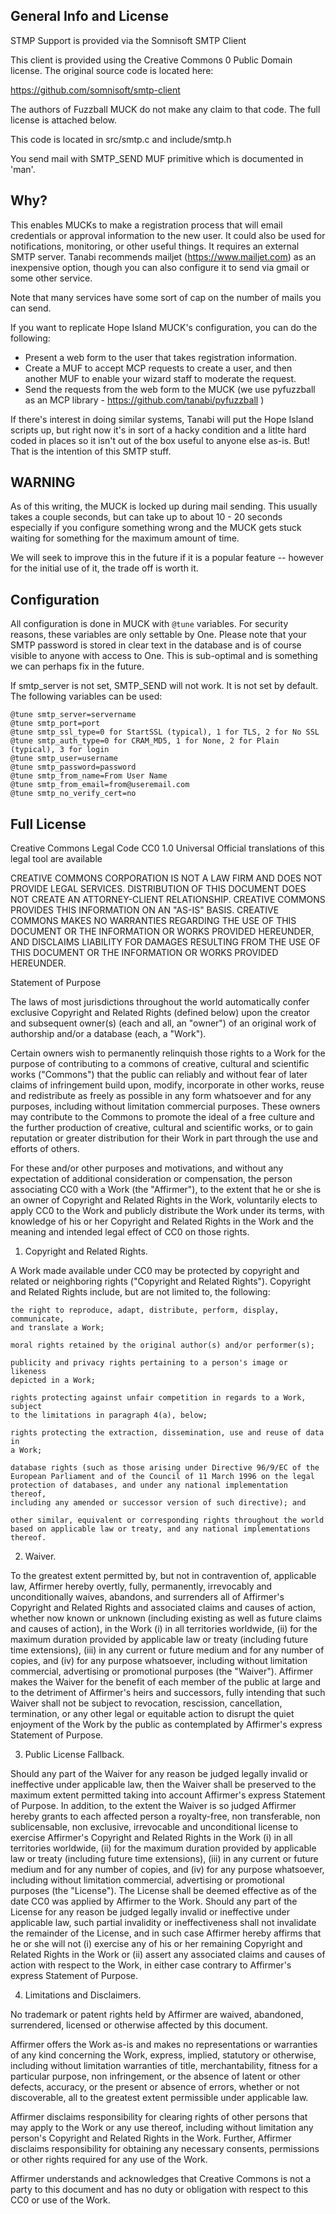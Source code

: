## General Info and License

STMP Support is provided via the Somnisoft SMTP Client

This client is provided using the Creative Commons 0 Public Domain license.  The original source code is located here:

https://github.com/somnisoft/smtp-client

The authors of Fuzzball MUCK do not make any claim to that code.  The full license is attached below.

This code is located in src/smtp.c and include/smtp.h

You send mail with SMTP_SEND MUF primitive which is documented in 'man'.

## Why?

This enables MUCKs to make a registration process that will email credentials or approval information to the new user.  It could also be used for notifications, monitoring, or other useful things.  It requires an external SMTP server.  Tanabi recommends mailjet (https://www.mailjet.com) as an inexpensive option, though you can also configure it to send via gmail or some other service.

Note that many services have some sort of cap on the number of mails you can send.

If you want to replicate Hope Island MUCK's configuration, you can do the following:

- Present a web form to the user that takes registration information.
- Create a MUF to accept MCP requests to create a user, and then another MUF to enable your wizard staff to moderate the request.
- Send the requests from the web form to the MUCK (we use pyfuzzball as an MCP library - https://github.com/tanabi/pyfuzzball )

If there's interest in doing similar systems, Tanabi will put the Hope Island scripts up, but right now it's in sort of a hacky condition and a litlte hard coded in places so it isn't out of the box useful to anyone else as-is.  But!  That is the intention of this SMTP stuff.

## WARNING

As of this writing, the MUCK is locked up during mail sending.  This usually takes a couple seconds, but can take up to about 10 - 20 seconds especially if you configure something wrong and the MUCK gets stuck waiting for something for the maximum amount of time.

We will seek to improve this in the future if it is a popular feature -- however for the initial use of it, the trade off is worth it.

## Configuration

All configuration is done in MUCK with `@tune` variables.  For security reasons, these variables are only settable by One.  Please note that your SMTP password is stored in clear text in the database and is of course visible to anyone with access to One.  This is sub-optimal and is something we can perhaps fix in the future.

If smtp_server is not set, SMTP_SEND will not work.  It is not set by default.  The following variables can be used:

```
@tune smtp_server=servername
@tune smtp_port=port
@tune smtp_ssl_type=0 for StartSSL (typical), 1 for TLS, 2 for No SSL
@tune smtp_auth_type=0 for CRAM_MD5, 1 for None, 2 for Plain (typical), 3 for login
@tune smtp_user=username
@tune smtp_password=password
@tune smtp_from_name=From User Name
@tune smtp_from_email=from@useremail.com
@tune smtp_no_verify_cert=no
```

## Full License

Creative Commons Legal Code
CC0 1.0 Universal
Official translations of this legal tool are available

CREATIVE COMMONS CORPORATION IS NOT A LAW FIRM AND DOES NOT PROVIDE LEGAL
SERVICES. DISTRIBUTION OF THIS DOCUMENT DOES NOT CREATE AN ATTORNEY-CLIENT
RELATIONSHIP. CREATIVE COMMONS PROVIDES THIS INFORMATION ON AN "AS-IS" BASIS.
CREATIVE COMMONS MAKES NO WARRANTIES REGARDING THE USE OF THIS DOCUMENT OR THE
INFORMATION OR WORKS PROVIDED HEREUNDER, AND DISCLAIMS LIABILITY FOR DAMAGES
RESULTING FROM THE USE OF THIS DOCUMENT OR THE INFORMATION OR WORKS PROVIDED
HEREUNDER.

Statement of Purpose

The laws of most jurisdictions throughout the world automatically confer
exclusive Copyright and Related Rights (defined below) upon the creator and
subsequent owner(s) (each and all, an "owner") of an original work of
authorship and/or a database (each, a "Work").

Certain owners wish to permanently relinquish those rights to a Work for the
purpose of contributing to a commons of creative, cultural and scientific works
("Commons") that the public can reliably and without fear of later claims of
infringement build upon, modify, incorporate in other works, reuse and
redistribute as freely as possible in any form whatsoever and for any purposes,
including without limitation commercial purposes. These owners may contribute
to the Commons to promote the ideal of a free culture and the further
production of creative, cultural and scientific works, or to gain reputation
or greater distribution for their Work in part through the use and efforts of
others.

For these and/or other purposes and motivations, and without any expectation
of additional consideration or compensation, the person associating CC0 with a
Work (the "Affirmer"), to the extent that he or she is an owner of Copyright
and Related Rights in the Work, voluntarily elects to apply CC0 to the Work
and publicly distribute the Work under its terms, with knowledge of his or her
Copyright and Related Rights in the Work and the meaning and intended legal
effect of CC0 on those rights.

1. Copyright and Related Rights.

  A Work made available under CC0 may be protected by copyright and related
  or neighboring rights ("Copyright and Related Rights"). Copyright and
  Related Rights include, but are not limited to, the following:

    the right to reproduce, adapt, distribute, perform, display, communicate,
    and translate a Work;

    moral rights retained by the original author(s) and/or performer(s);

    publicity and privacy rights pertaining to a person's image or likeness
    depicted in a Work;

    rights protecting against unfair competition in regards to a Work, subject
    to the limitations in paragraph 4(a), below;

    rights protecting the extraction, dissemination, use and reuse of data in
    a Work;

    database rights (such as those arising under Directive 96/9/EC of the
    European Parliament and of the Council of 11 March 1996 on the legal
    protection of databases, and under any national implementation thereof,
    including any amended or successor version of such directive); and

    other similar, equivalent or corresponding rights throughout the world
    based on applicable law or treaty, and any national implementations
    thereof.

2. Waiver.

  To the greatest extent permitted by, but not in contravention of, applicable
  law, Affirmer hereby overtly, fully, permanently, irrevocably and
  unconditionally waives, abandons, and surrenders all of Affirmer's Copyright
  and Related Rights and associated claims and causes of action, whether now
  known or unknown (including existing as well as future claims and causes of
  action), in the Work (i) in all territories worldwide, (ii) for the maximum
  duration provided by applicable law or treaty (including future time
  extensions), (iii) in any current or future medium and for any number of
  copies, and (iv) for any purpose whatsoever, including without limitation
  commercial, advertising or promotional purposes (the "Waiver"). Affirmer
  makes the Waiver for the benefit of each member of the public at large and
  to the detriment of Affirmer's heirs and successors, fully intending that
  such Waiver shall not be subject to revocation, rescission, cancellation,
  termination, or any other legal or equitable action to disrupt the quiet
  enjoyment of the Work by the public as contemplated by Affirmer's express
  Statement of Purpose.

3. Public License Fallback.

  Should any part of the Waiver for any reason be judged legally invalid or
  ineffective under applicable law, then the Waiver shall be preserved to the
  maximum extent permitted taking into account Affirmer's express Statement of
  Purpose. In addition, to the extent the Waiver is so judged Affirmer hereby
  grants to each affected person a royalty-free, non transferable, non
  sublicensable, non exclusive, irrevocable and unconditional license to
  exercise Affirmer's Copyright and Related Rights in the Work (i) in all
  territories worldwide, (ii) for the maximum duration provided by applicable
  law or treaty (including future time extensions), (iii) in any current or
  future medium and for any number of copies, and (iv) for any purpose
  whatsoever, including without limitation commercial, advertising or
  promotional purposes (the "License"). The License shall be deemed effective
  as of the date CC0 was applied by Affirmer to the Work. Should any part of
  the License for any reason be judged legally invalid or ineffective under
  applicable law, such partial invalidity or ineffectiveness shall not
  invalidate the remainder of the License, and in such case Affirmer hereby
  affirms that he or she will not (i) exercise any of his or her remaining
  Copyright and Related Rights in the Work or (ii) assert any associated
  claims and causes of action with respect to the Work, in either case
  contrary to Affirmer's express Statement of Purpose.

4. Limitations and Disclaimers.

  No trademark or patent rights held by Affirmer are waived, abandoned,
  surrendered, licensed or otherwise affected by this document.

  Affirmer offers the Work as-is and makes no representations or warranties
  of any kind concerning the Work, express, implied, statutory or otherwise,
  including without limitation warranties of title, merchantability, fitness
  for a particular purpose, non infringement, or the absence of latent or
  other defects, accuracy, or the present or absence of errors, whether or not
  discoverable, all to the greatest extent permissible under applicable law.

  Affirmer disclaims responsibility for clearing rights of other persons that
  may apply to the Work or any use thereof, including without limitation any
  person's Copyright and Related Rights in the Work. Further, Affirmer
  disclaims responsibility for obtaining any necessary consents, permissions
  or other rights required for any use of the Work.

  Affirmer understands and acknowledges that Creative Commons is not a party
  to this document and has no duty or obligation with respect to this CC0 or
  use of the Work.
